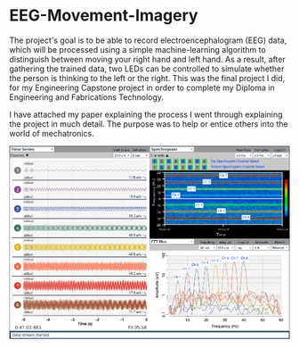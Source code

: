 # EEG-Movement-Imagery
The project's goal is to be able to record electroencephalogram (EEG) data, which will be processed using a simple machine-learning algorithm to distinguish between moving your right hand and left hand. As a result, after gathering the trained data, two LEDs can be controlled to simulate whether the person is thinking to the left or the right.
This was the final project I did, for my Engineering Capstone project in order to complete my Diploma in Engineering and Fabrications Technology.

I have attached my paper explaining the process I went through explaining the project in much detail. The purpose was to help or entice others into the  world of mechatronics.

![](Host-Image/Untitled.png)
